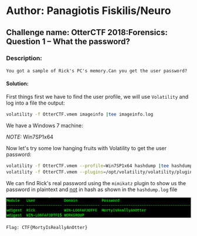# Author: Panagiotis Fiskilis/Neuro #

## Challenge name: OtterCTF 2018:Forensics: Question 1 – What the password? ##

### Description: ###

```
You got a sample of Rick's PC's memory.Can you get the user password?
```

#### Solution: ####

First things first we have to find the user profile, we will use <code>Volatility</code> and log into a file the output:

```bash
volatility -f OtterCTF.vmem imageinfo |tee imageinfo.log
```

We have a Windows 7 machine:

<i>NOTE:</i> Win7SP1x64

Now let's try some low hanging fruits with Volatility to get the user password:

```bash
volatility -f OtterCTF.vmem --profile=Win7SP1x64 hashdump |tee hashdump.log
volatility -f OtterCTF.vmem --plugins=/opt/volatility/volatility/plugins/ --profile=Win7SP1x64 mimikatz |tee mimikatz.log
```

We can find Rick's real password using the <code>mimikatz</code> plugin to show us the password in plaintext and <u>not</u> in hash as shown in the <code>hashdump.log</code> file

![](./Images/Flag1.png)

<code>Flag: CTF{MortyIsReallyAnOtter}</code>
